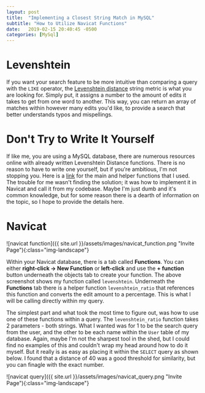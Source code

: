 ```yaml
---
layout: post
title:  "Implementing a Closest String Match in MySQL"
subtitle: "How to Utilize Navicat Functions"
date:   2019-02-15 20:40:45 -0500
categories: [MySql]
---
```


# Levenshtein

If you want your search feature to be more intuitive than comparing a query with the `LIKE` operator, the [Levenshtein distance](https://en.wikipedia.org/wiki/Levenshtein_distance) string metric is what you are looking for. Simply put, it assigns a number to the amount of edits it takes to get from one word to another. This way, you can return an array of matches within however many edits you'd like, to provide a search that better understands typos and mispellings.

# Don't Try to Write It Yourself

If like me, you are using a MySQL database, there are numerous resources online with already written Levenshtein Distance functions. There is no reason to have to write one yourself, but if you're ambitious, I'm not stopping you. Here is a [link](http://www.artfulsoftware.com/infotree/qrytip.php?id=552) for the main and helper functions that I used. The trouble for me wasn't finding the solution; it was how to implement it in Navicat and call it from my codebase. Maybe I'm just dumb and it's common knowledge, but for some reason there is a dearth of information on the topic, so I hope to provide the details here. 

# Navicat

![navicat function]({{ site.url }}/assets/images/navicat_function.png "Invite Page"){:class="img-landscape"}

Within your Navicat database, there is a tab called **Functions**. You can either **right-click -> New Function** or **left-click** and use the **+ function** button underneath the objects tab to create your function. The above screenshot shows my function called `levenshtein`. Underneath the **Functions** tab there is a helper function `levenshtein_ratio` that references this function and converts the edit amount to a percentage. This is what I will be calling directly within my query.

The simplest part and what took the most time to figure out, was how to use one of these functions within a query. The `levenshtein_ratio` function takes 2 parameters - both strings. What I wanted was for 1 to be the search query from the user, and the other to be each name within the `User` table of my database. Again, maybe I'm not the sharpest tool in the shed, but I could find no examples of this and couldn't wrap my head around how to do it myself. But it really is as easy as placing it within the `SELECT` query as shown below. I found that a distance of 40 was a good threshold for similarity, but you can finagle with the exact number. 

![navicat query]({{ site.url }}/assets/images/navicat_query.png "Invite Page"){:class="img-landscape"}
